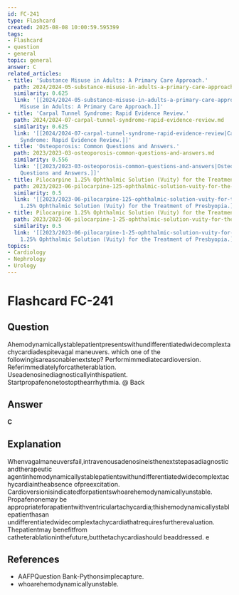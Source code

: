 ```yaml
---
id: FC-241
type: Flashcard
created: 2025-08-08 10:00:59.595399
tags:
- Flashcard
- question
- general
topic: general
answer: C
related_articles:
- title: 'Substance Misuse in Adults: A Primary Care Approach.'
  path: 2024/2024-05-substance-misuse-in-adults-a-primary-care-approach.md
  similarity: 0.625
  link: '[[2024/2024-05-substance-misuse-in-adults-a-primary-care-approach|Substance
    Misuse in Adults: A Primary Care Approach.]]'
- title: 'Carpal Tunnel Syndrome: Rapid Evidence Review.'
  path: 2024/2024-07-carpal-tunnel-syndrome-rapid-evidence-review.md
  similarity: 0.625
  link: '[[2024/2024-07-carpal-tunnel-syndrome-rapid-evidence-review|Carpal Tunnel
    Syndrome: Rapid Evidence Review.]]'
- title: 'Osteoporosis: Common Questions and Answers.'
  path: 2023/2023-03-osteoporosis-common-questions-and-answers.md
  similarity: 0.556
  link: '[[2023/2023-03-osteoporosis-common-questions-and-answers|Osteoporosis: Common
    Questions and Answers.]]'
- title: Pilocarpine 1.25% Ophthalmic Solution (Vuity) for the Treatment of Presbyopia.
  path: 2023/2023-06-pilocarpine-125-ophthalmic-solution-vuity-for-the-treatment.md
  similarity: 0.5
  link: '[[2023/2023-06-pilocarpine-125-ophthalmic-solution-vuity-for-the-treatment|Pilocarpine
    1.25% Ophthalmic Solution (Vuity) for the Treatment of Presbyopia.]]'
- title: Pilocarpine 1.25% Ophthalmic Solution (Vuity) for the Treatment of Presbyopia.
  path: 2023/2023-06-pilocarpine-1-25-ophthalmic-solution-vuity-for-the-treatment.md
  similarity: 0.5
  link: '[[2023/2023-06-pilocarpine-1-25-ophthalmic-solution-vuity-for-the-treatment|Pilocarpine
    1.25% Ophthalmic Solution (Vuity) for the Treatment of Presbyopia.]]'
topics:
- Cardiology
- Nephrology
- Urology
---
```


# Flashcard FC-241

## Question

Ahemodynamicallystablepatientpresentswithundifferentiatedwidecomplextachycardiadespitevagal maneuvers. which one of the followingisareasonablenextstep? Performimmediatecardioversion. Referimmediatelyforcatheterablation. Useadenosinediagnosticallyinthispatient. Startpropafenonetostopthearrhythmia. @ Back

## Answer

**C**

## Explanation

Whenvagalmaneuversfail,intravenousadenosineisthenextstepasadiagnosticandtherapeutic agentinhemodynamicallystablepatientswithundifferentiatedwidecomplextachycardiaintheabsence ofpreexcitation. Cardioversionisindicatedforpatientswhoarehemodynamicallyunstable. Propafenonemay be appropriateforapatientwithventriculartachycardia;thishemodynamicallystablepatienthasan undifferentiatedwidecomplextachycardiathatrequiresfurtherevaluation. Thepatientmay benefitfrom catheterablationinthefuture,butthetachycardiashould beaddressed. e

## References

- AAFPQuestion Bank-Pythonsimplecapture.
- whoarehemodynamicallyunstable.

